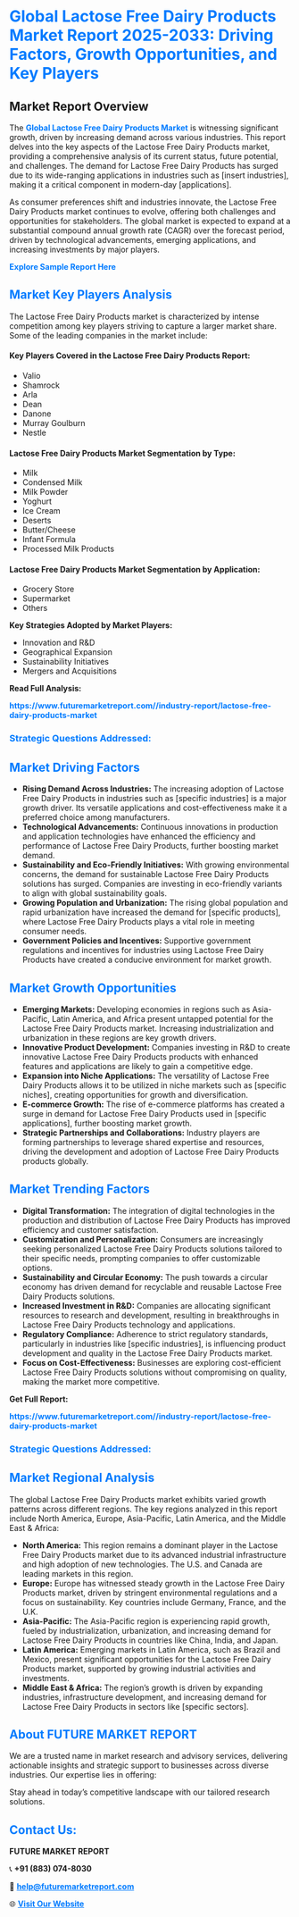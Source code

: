 <h1 style="color: #007BFF;">Global Lactose Free Dairy Products Market Report 2025-2033: Driving Factors, Growth Opportunities, and Key Players</h1>

<section id="overview">
<h2>Market Report Overview</h2>
<p>The <a href="https://www.futuremarketreport.com//industry-report/lactose-free-dairy-products-market" style="color: #007BFF; text-decoration: none;"><strong>Global Lactose Free Dairy Products Market</strong></a> is witnessing significant growth, driven by increasing demand across various industries. This report delves into the key aspects of the Lactose Free Dairy Products market, providing a comprehensive analysis of its current status, future potential, and challenges. The demand for Lactose Free Dairy Products has surged due to its wide-ranging applications in industries such as [insert industries], making it a critical component in modern-day [applications].</p>
<p>As consumer preferences shift and industries innovate, the Lactose Free Dairy Products market continues to evolve, offering both challenges and opportunities for stakeholders. The global market is expected to expand at a substantial compound annual growth rate (CAGR) over the forecast period, driven by technological advancements, emerging applications, and increasing investments by major players.</p>
</section>

<section id="overview">
<p><a href="https://www.futuremarketreport.com//request-sample/reportId=54413" style="color: #007BFF; text-decoration: none;"><strong>Explore Sample Report Here</strong></a></p>
</section>

<section id="key-players">
<h2 style="color: #007BFF;">Market Key Players Analysis</h2>
<p>The Lactose Free Dairy Products market is characterized by intense competition among key players striving to capture a larger market share. Some of the leading companies in the market include:</p>
<h4>Key Players Covered in the Lactose Free Dairy Products Report:</h4>
<ul><li>Valio</li><li>Shamrock</li><li>Arla</li><li>Dean</li><li>Danone</li><li>Murray Goulburn</li><li>Nestle</li></ul>
<h4>Lactose Free Dairy Products Market Segmentation by Type:</h4>
<ul><li>Milk</li><li>Condensed Milk</li><li>Milk Powder</li><li>Yoghurt</li><li>Ice Cream</li><li>Deserts</li><li>Butter/Cheese</li><li>Infant Formula</li><li>Processed Milk Products</li></ul>

<h4>Lactose Free Dairy Products Market Segmentation by Application:</h4>
<ul><li>Grocery Store</li><li>Supermarket</li><li>Others</li></ul>
<p><strong>Key Strategies Adopted by Market Players:</strong></p>
<ul>
<li>Innovation and R&D</li>
<li>Geographical Expansion</li>
<li>Sustainability Initiatives</li>
<li>Mergers and Acquisitions</li>
</ul>
</section>

<section>
<p><strong>Read Full Analysis: </strong></p><a href="https://www.futuremarketreport.com//industry-report/lactose-free-dairy-products-market" style="color: #007BFF; text-decoration: none;"><strong>https://www.futuremarketreport.com//industry-report/lactose-free-dairy-products-market</strong></a>
<h3 style="color: #007BFF;">Strategic Questions Addressed:</h3>
</section>

<section id="driving-factors">
<h2 style="color: #007BFF;">Market Driving Factors</h2>
<ul>
<li><strong>Rising Demand Across Industries:</strong> The increasing adoption of Lactose Free Dairy Products in industries such as [specific industries] is a major growth driver. Its versatile applications and cost-effectiveness make it a preferred choice among manufacturers.</li>
<li><strong>Technological Advancements:</strong> Continuous innovations in production and application technologies have enhanced the efficiency and performance of Lactose Free Dairy Products, further boosting market demand.</li>
<li><strong>Sustainability and Eco-Friendly Initiatives:</strong> With growing environmental concerns, the demand for sustainable Lactose Free Dairy Products solutions has surged. Companies are investing in eco-friendly variants to align with global sustainability goals.</li>
<li><strong>Growing Population and Urbanization:</strong> The rising global population and rapid urbanization have increased the demand for [specific products], where Lactose Free Dairy Products plays a vital role in meeting consumer needs.</li>
<li><strong>Government Policies and Incentives:</strong> Supportive government regulations and incentives for industries using Lactose Free Dairy Products have created a conducive environment for market growth.</li>
</ul>
</section>

<section id="growth-opportunities">
<h2 style="color: #007BFF;">Market Growth Opportunities</h2>
<ul>
<li><strong>Emerging Markets:</strong> Developing economies in regions such as Asia-Pacific, Latin America, and Africa present untapped potential for the Lactose Free Dairy Products market. Increasing industrialization and urbanization in these regions are key growth drivers.</li>
<li><strong>Innovative Product Development:</strong> Companies investing in R&D to create innovative Lactose Free Dairy Products products with enhanced features and applications are likely to gain a competitive edge.</li>
<li><strong>Expansion into Niche Applications:</strong> The versatility of Lactose Free Dairy Products allows it to be utilized in niche markets such as [specific niches], creating opportunities for growth and diversification.</li>
<li><strong>E-commerce Growth:</strong> The rise of e-commerce platforms has created a surge in demand for Lactose Free Dairy Products used in [specific applications], further boosting market growth.</li>
<li><strong>Strategic Partnerships and Collaborations:</strong> Industry players are forming partnerships to leverage shared expertise and resources, driving the development and adoption of Lactose Free Dairy Products products globally.</li>
</ul>
</section>

<section id="trending-factors">
<h2 style="color: #007BFF;">Market Trending Factors</h2>
<ul>
<li><strong>Digital Transformation:</strong> The integration of digital technologies in the production and distribution of Lactose Free Dairy Products has improved efficiency and customer satisfaction.</li>
<li><strong>Customization and Personalization:</strong> Consumers are increasingly seeking personalized Lactose Free Dairy Products solutions tailored to their specific needs, prompting companies to offer customizable options.</li>
<li><strong>Sustainability and Circular Economy:</strong> The push towards a circular economy has driven demand for recyclable and reusable Lactose Free Dairy Products solutions.</li>
<li><strong>Increased Investment in R&D:</strong> Companies are allocating significant resources to research and development, resulting in breakthroughs in Lactose Free Dairy Products technology and applications.</li>
<li><strong>Regulatory Compliance:</strong> Adherence to strict regulatory standards, particularly in industries like [specific industries], is influencing product development and quality in the Lactose Free Dairy Products market.</li>
<li><strong>Focus on Cost-Effectiveness:</strong> Businesses are exploring cost-efficient Lactose Free Dairy Products solutions without compromising on quality, making the market more competitive.</li>
</ul>
</section>

<section>
<p><strong>Get Full Report: </strong></p><a href="https://www.futuremarketreport.com//industry-report/lactose-free-dairy-products-market" style="color: #007BFF; text-decoration: none;"><strong>https://www.futuremarketreport.com//industry-report/lactose-free-dairy-products-market</strong></a>
<h3 style="color: #007BFF;">Strategic Questions Addressed:</h3>
</section>


<section id="regional-analysis">
<h2 style="color: #007BFF;">Market Regional Analysis</h2>
<p>The global Lactose Free Dairy Products market exhibits varied growth patterns across different regions. The key regions analyzed in this report include North America, Europe, Asia-Pacific, Latin America, and the Middle East & Africa:</p>
<ul>
<li><strong>North America:</strong> This region remains a dominant player in the Lactose Free Dairy Products market due to its advanced industrial infrastructure and high adoption of new technologies. The U.S. and Canada are leading markets in this region.</li>
<li><strong>Europe:</strong> Europe has witnessed steady growth in the Lactose Free Dairy Products market, driven by stringent environmental regulations and a focus on sustainability. Key countries include Germany, France, and the U.K.</li>
<li><strong>Asia-Pacific:</strong> The Asia-Pacific region is experiencing rapid growth, fueled by industrialization, urbanization, and increasing demand for Lactose Free Dairy Products in countries like China, India, and Japan.</li>
<li><strong>Latin America:</strong> Emerging markets in Latin America, such as Brazil and Mexico, present significant opportunities for the Lactose Free Dairy Products market, supported by growing industrial activities and investments.</li>
<li><strong>Middle East & Africa:</strong> The region’s growth is driven by expanding industries, infrastructure development, and increasing demand for Lactose Free Dairy Products in sectors like [specific sectors].</li>
</ul>
</section>

<footer>
<h2 style="color: #007BFF;">About FUTURE MARKET REPORT</h2>
<p>We are a trusted name in market research and advisory services, delivering actionable insights and strategic support to businesses across diverse industries. Our expertise lies in offering:</p>

<p>Stay ahead in today’s competitive landscape with our tailored research solutions.</p>

<h2 style="color: #007BFF;">Contact Us:</h2>
<p><strong>FUTURE MARKET REPORT</strong></p>
<p>📞 <strong>+91 (883) 074-8030</strong></p>
<p>📧 <strong><a href="mailto:help@futuremarketreport.com" style="color: #007BFF;">help@futuremarketreport.com</a></strong></p>
<p>🌐 <strong><a href="https://www.futuremarketreport.com/" style="color: #007BFF;">Visit Our Website</a></strong></p>
</footer>